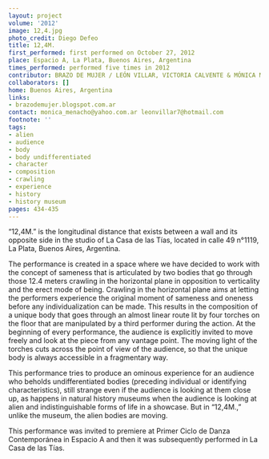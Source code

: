 ```yaml
---
layout: project
volume: '2012'
image: 12,4.jpg
photo_credit: Diego Defeo
title: 12,4M.
first_performed: first performed on October 27, 2012
place: Espacio A, La Plata, Buenos Aires, Argentina
times_performed: performed five times in 2012
contributor: BRAZO DE MUJER / LEÓN VILLAR, VICTORIA CALVENTE & MÓNICA MENaCHO
collaborators: []
home: Buenos Aires, Argentina
links:
- brazodemujer.blogspot.com.ar
contact: monica_menacho@yahoo.com.ar leonvillar7@hotmail.com
footnote: ''
tags:
- alien
- audience
- body
- body undifferentiated
- character
- composition
- crawling
- experience
- history
- history museum
pages: 434-435
---
```


“12,4M.” is the longitudinal distance that exists between a wall and its opposite side in the studio of La Casa de las Tías, located in calle 49 n°1119, La Plata, Buenos Aires, Argentina.

The performance is created in a space where we have decided to work with the concept of sameness that is articulated by two bodies that go through those 12.4 meters crawling in the horizontal plane in opposition to verticality and the erect mode of being. Crawling in the horizontal plane aims at letting the performers experience the original moment of sameness and oneness before any individualization can be made. This results in the composition of a unique body that goes through an almost linear route lit by four torches on the floor that are manipulated by a third performer during the action. At the beginning of every performance, the audience is explicitly invited to move freely and look at the piece from any vantage point. The moving light of the torches cuts across the point of view of the audience, so that the unique body is always accessible in a fragmentary way.

This performance tries to produce an ominous experience for an audience who beholds undifferentiated bodies (preceding individual or identifying characteristics), still strange even if the audience is looking at them close up, as happens in natural history museums when the audience is looking at alien and indistinguishable forms of life in a showcase. But in “12,4M.,” unlike the museum, the alien bodies are moving.

This performance was invited to premiere at Primer Ciclo de Danza Contemporánea in Espacio A and then it was subsequently performed in La Casa de las Tías.
